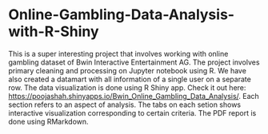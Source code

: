 # Online-Gambling-Data-Analysis-with-R-Shiny
This is a super interesting project that involves working with online gambling dataset of Bwin Interactive Entertainment AG. The project involves primary cleaning and processing on Jupyter notebook using R. We have also created a datamart with all information of a single user on a separate row. The data visualization is done using R Shiny app. Check it out here: https://poojashah.shinyapps.io/Bwin_Online_Gambling_Data_Analysis/. Each section refers to an aspect of analysis. The tabs on each setion shows interactive visualization corresponding to certain criteria. The PDF report is done using RMarkdown. 
